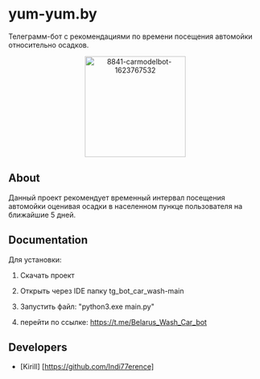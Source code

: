 # yum-yum.by
Телеграмм-бот с рекомендациями по времени посещения автомойки относительно осадков.

<p align="center">
      <img src="https://i.ibb.co/MsSKh0Y/8841-carmodelbot-1623767532.jpg" alt="8841-carmodelbot-1623767532" border="0" width="200">
</p>

## About

Данный проект рекомендует временный интервал посещения автомойки оценивая осадки в населенном пункце пользователя на ближайшие 5 дней.


## Documentation

Для установки:

1. Скачать проект

2. Открыть через IDE папку tg_bot_car_wash-main

5. Запустить файл: "python3.exe main.py"

6. перейти по ссылке: https://t.me/Belarus_Wash_Car_bot


## Developers

- [Kirill] [https://github.com/Indi77erence]

